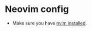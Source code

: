 # Neovim config

- Make sure you have [nvim installed](https://github.com/neovim/neovim/wiki/Installing-Neovim).
